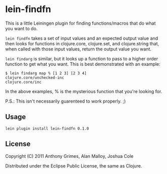 # lein-findfn

This is a little Leiningen plugin for finding functions/macros that do what you want to do.

`lein findfn` takes a set of input values and an expected output value and then looks for functions in clojure.core, clojure.set, and clojure.string that, when called with those input values, return the output value you want.

`lein findarg` is similar, but it looks up a function to pass to a higher order function to get what you want. This is best demonstrated with an example:

```
$ lein findarg map % [1 2 3] [2 3 4]
clojure.core/unchecked-inc
clojure.core/inc
```

In the above examples, % is the mysterious function that you're looking for.

P.S.: This isn't necessarily guarenteed to work properly. ;)

## Usage

    lein plugin install lein-findfn 0.1.0

## License

Copyright (C) 2011 Anthony Grimes, Alan Malloy, Joshua Cole

Distributed under the Eclipse Public License, the same as Clojure.
